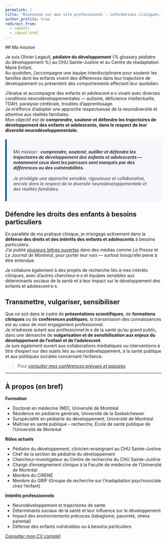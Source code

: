 ```yaml
---
permalink: /
title: "Bienvenue sur mon site professionnel — informations cliniques, profils et ressources"
author_profile: true
redirect_from: 
  - /about/
  - /about.html
---
```

<link rel="stylesheet" href="{{ '/assets/css/jekyll-glossary_tooltip.css' | relative_url }}">
## Ma mission

Je suis Olivier Legault, **pédiatre du développement** {% glossary pédiatre du développement %} au CHU Sainte-Justine et au Centre de réadaptation Marie Enfant.  
Au quotidien, j’accompagne une équipe interdisciplinaire pour soutenir les familles dont les enfants vivent des différences dans leur trajectoire de développement ou présentent des comportements affectant leur quotidien.

J’évalue et accompagne des enfants et adolescent·e·s vivant avec diverses conditions neurodéveloppementales — autisme, déficience intellectuelle, TDAH, paralysie cérébrale, troubles d’apprentissage.  
Je m’efforce d’adopter une approche respectueuse de la neurodiversité et attentive aux réalités familiales.  
Mon objectif est de **comprendre, soutenir et défendre les trajectoires de développement des enfants et adolescents, dans le respect de leur diversité neurodéveloppementale.**

<div style="background-color: #f5f7fa; padding: 1.2em 1.5em; margin: 1.5em 0; border-left: 5px solid #005a9c; font-style: italic; color: #333; max-width: 720px;">
  
Ma mission : <strong> comprendre, soutenir, outiller et défendre les trajectoires de développement des enfants et adolescents — notamment ceux dont les parcours sont marqués par des différences ou des vulnérabilités.</strong> 
<br>  
Je privilégie une approche sensible, rigoureuse et collaborative, ancrée dans le respect de la diversité neurodéveloppementale et des réalités familiales.
  
</div>

## Défendre les droits des enfants à besoins particuliers

En parallèle de ma pratique clinique, je m’engage activement dans la **défense des droits et des intérêts des enfants et adolescents** à besoins particuliers.  
J’ai publié [plusieurs lettres ouvertes](./lettres_ouvertes/) dans des médias comme *La Presse* et *Le Journal de Montréal*, pour porter leur voix — surtout lorsqu’elle peine à être entendue.

Je collabore également à des projets de recherche liés à mes intérêts cliniques, avec d’autres chercheur·e·s et équipes sensibles aux déterminants sociaux de la santé et à leur impact sur le développement des enfants et adolescent·e·s.

## Transmettre, vulgariser, sensibiliser

Que ce soit dans le cadre de **présentations scientifiques**, de **formations cliniques** ou de **conférences publiques**, la transmission des connaissances est au cœur de mon engagement professionnel.  
Je m’adresse autant aux professionnel·le·s de la santé qu’au grand public, dans une démarche de **vulgarisation et de sensibilisation aux enjeux du développement de l’enfant et de l’adolescent**.  
Je suis également ouvert aux collaborations médiatiques ou interventions à titre d’expert sur des sujets liés au neurodéveloppement, à la santé publique et aux politiques sociales concernant l’enfance.

> *Pour [consulter mes conférences prévues et passées](./teaching/)*

---

## À propos (en bref)

**Formation**  
- Doctorat en médecine (MD), Université de Montréal  
- Résidence en pédiatrie générale, Université de la Saskatchewan  
- Surspécialité en pédiatrie du développement, Université de Montréal  
- Maîtrise en santé publique – recherche, École de santé publique de l’Université de Montréal

**Rôles actuels**  
- Pédiatre du développement, clinicien-enseignant au CHU Sainte-Justine  
- Chef de la section de pédiatrie du développement  
- Chercheur-investigateur au Centre de recherche du CHU Sainte-Justine  
- Chargé d’enseignement clinique à la Faculté de médecine de l’Université de Montréal  
- Membre du CIRENE  
- Membre du GRIP (Groupe de recherche sur l’inadaptation psychosociale chez l’enfant)

**Intérêts professionnels**  
- Neurodéveloppement et trajectoires de santé  
- Déterminants sociaux de la santé et leur influence sur le développement  
- Impact des environnements précoces (tabagisme, pauvreté, stress parental)  
- Défense des enfants vulnérables ou à besoins particuliers

[Consulter mon CV complet](./cv/)